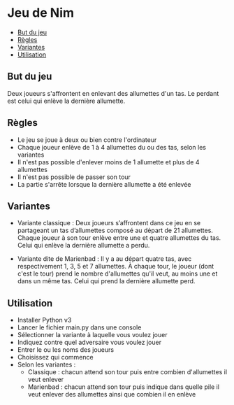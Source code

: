 # Jeu de Nim

- [But du jeu](#but-du-jeu)
- [Règles](#règles)
- [Variantes](#variantes)
- [Utilisation](#utilisation)

## But du jeu
Deux joueurs s'affrontent en enlevant des allumettes d'un tas. Le perdant est celui qui enlève la dernière allumette.

## Règles
- Le jeu se joue à deux ou bien contre l'ordinateur
- Chaque joueur enlève de 1 à 4 allumettes du ou des tas, selon les variantes
- Il n'est pas possible d'enlever moins de 1 allumette et plus de 4 allumettes
- Il n'est pas possible de passer son tour
- La partie s'arrête lorsque la dernière allumette a été enlevée

## Variantes
- Variante classique : Deux joueurs s’affrontent dans ce jeu en se partageant un tas d’allumettes composé au départ de 21 allumettes. Chaque joueur à son tour enlève entre une et quatre allumettes du tas. Celui qui enlève la dernière allumette a perdu.

- Variante dite de Marienbad : Il y a au départ quatre tas, avec respectivement 1, 3, 5 et 7 allumettes. À chaque tour, le joueur (dont c'est le tour) prend le nombre d'allumettes qu'il veut, au moins une et dans un même tas. Celui qui prend la dernière allumette perd.

## Utilisation
- Installer Python v3
- Lancer le fichier main.py dans une console
- Sélectionner la variante à laquelle vous voulez jouer
- Indiquez contre quel adversaire vous voulez jouer
- Entrer le ou les noms des joueurs
- Choisissez qui commence
- Selon les variantes :
  - Classique : chacun attend son tour puis entre combien d'allumettes il veut enlever
  - Marienbad : chacun attend son tour puis indique dans quelle pile il veut enlever des allumettes ainsi que combien il en enlève
